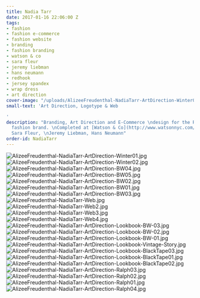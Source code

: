 ```yaml
---
title: Nadia Tarr
date: 2017-01-16 22:06:00 Z
tags:
- fashion
- fashion e-commerce
- fashion website
- branding
- fashion branding
- watson & co
- sara fleur
- jeremy liebman
- hans neumann
- redhook
- jersey spandex
- wrap dress
- art direction
cover-image: "/uploads/AlizeeFreudenthal-NadiaTarr-ArtDirection-Winter01-COVER-2b98be.jpg"
small-text: 'Art Direction, Logotype & Web

'
description: "Branding, Art Direction and E-Commerce \ndesign for the Red Hook based
  fashion brand. \nCompleted at [Watson & Co](http://www.watsonnyc.com/).\nPhotography:
  Sara Fleur, \nJeremy Liebman, Hans Neumann"
order-id: NadiaTarr
---
```


![AlizeeFreudenthal-NadiaTarr-ArtDirection-Winter01.jpg](/uploads/AlizeeFreudenthal-NadiaTarr-ArtDirection-Winter01.jpg)![AlizeeFreudenthal-NadiaTarr-ArtDirection-Winter02.jpg](/uploads/AlizeeFreudenthal-NadiaTarr-ArtDirection-Winter02.jpg)![AlizeeFreudenthal-NadiaTarr-ArtDirection-BW04.jpg](/uploads/AlizeeFreudenthal-NadiaTarr-ArtDirection-BW04.jpg)![AlizeeFreudenthal-NadiaTarr-ArtDirection-BW05.jpg](/uploads/AlizeeFreudenthal-NadiaTarr-ArtDirection-BW05.jpg)![AlizeeFreudenthal-NadiaTarr-ArtDirection-BW02.jpg](/uploads/AlizeeFreudenthal-NadiaTarr-ArtDirection-BW02.jpg)![AlizeeFreudenthal-NadiaTarr-ArtDirection-BW01.jpg](/uploads/AlizeeFreudenthal-NadiaTarr-ArtDirection-BW01.jpg)![AlizeeFreudenthal-NadiaTarr-ArtDirection-BW03.jpg](/uploads/AlizeeFreudenthal-NadiaTarr-ArtDirection-BW03.jpg)![AlizeeFreudenthal-NadiaTarr-Web.jpg](/uploads/AlizeeFreudenthal-NadiaTarr-Web.jpg)![AlizeeFreudenthal-NadiaTarr-Web2.jpg](/uploads/AlizeeFreudenthal-NadiaTarr-Web2.jpg)![AlizeeFreudenthal-NadiaTarr-Web3.jpg](/uploads/AlizeeFreudenthal-NadiaTarr-Web3.jpg)![AlizeeFreudenthal-NadiaTarr-Web4.jpg](/uploads/AlizeeFreudenthal-NadiaTarr-Web4.jpg)![AlizeeFreudenthal-NadiaTarr-ArtDirection-Lookbook-BW-03.jpg](/uploads/AlizeeFreudenthal-NadiaTarr-ArtDirection-Lookbook-BW-03.jpg)![AlizeeFreudenthal-NadiaTarr-ArtDirection-Lookbook-BW-02.jpg](/uploads/AlizeeFreudenthal-NadiaTarr-ArtDirection-Lookbook-BW-02.jpg)![AlizeeFreudenthal-NadiaTarr-ArtDirection-Lookbook-BW-01.jpg](/uploads/AlizeeFreudenthal-NadiaTarr-ArtDirection-Lookbook-BW-01.jpg)![AlizeeFreudenthal-NadiaTarr-ArtDirection-Lookbook-Vintage-Story.jpg](/uploads/AlizeeFreudenthal-NadiaTarr-ArtDirection-Lookbook-Vintage-Story.jpg)![AlizeeFreudenthal-NadiaTarr-ArtDirection-Lookbook-BlackTape03.jpg](/uploads/AlizeeFreudenthal-NadiaTarr-ArtDirection-Lookbook-BlackTape03.jpg)![AlizeeFreudenthal-NadiaTarr-ArtDirection-Lookbook-BlackTape01.jpg](/uploads/AlizeeFreudenthal-NadiaTarr-ArtDirection-Lookbook-BlackTape01.jpg)![AlizeeFreudenthal-NadiaTarr-ArtDirection-Lookbook-BlackTape02.jpg](/uploads/AlizeeFreudenthal-NadiaTarr-ArtDirection-Lookbook-BlackTape02.jpg)![AlizeeFreudenthal-NadiaTarr-ArtDirection-Ralph03.jpg](/uploads/AlizeeFreudenthal-NadiaTarr-ArtDirection-Ralph03.jpg)![AlizeeFreudenthal-NadiaTarr-ArtDirection-Ralph02.jpg](/uploads/AlizeeFreudenthal-NadiaTarr-ArtDirection-Ralph02.jpg)![AlizeeFreudenthal-NadiaTarr-ArtDirection-Ralph01.jpg](/uploads/AlizeeFreudenthal-NadiaTarr-ArtDirection-Ralph01.jpg)![AlizeeFreudenthal-NadiaTarr-ArtDirection-Ralph04.jpg](/uploads/AlizeeFreudenthal-NadiaTarr-ArtDirection-Ralph04.jpg)

